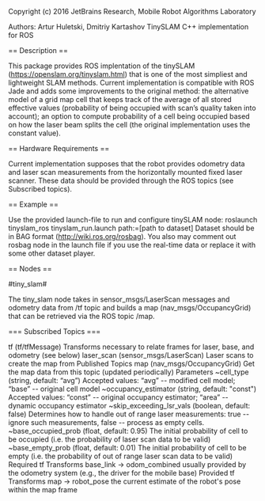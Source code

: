 Copyright (c) 2016 JetBrains Research, Mobile Robot Algorithms Laboratory

Authors: Artur Huletski, Dmitriy Kartashov
TinySLAM C++ implementation for ROS

== Description ==

This package provides ROS implentation of the tinySLAM (https://openslam.org/tinyslam.html) that is one of the most simpliest and lightweight SLAM methods. Current implementation is compatible with ROS Jade and adds some improvements to the original method:
the alternative model of a grid map cell that keeps track of the average of all stored effective values (probability of being occupied with scan’s quality taken into account);
an option to compute probability of a cell being occupied based on how the laser beam splits the cell (the original implementation uses the constant value).

== Hardware Requirements ==

Current implementation supposes that the robot provides odometry data and laser scan measurements from the horizontally mounted fixed laser scanner. These data should be provided through the ROS topics (see Subscribed topics).

== Example == 

Use the provided launch-file to run and configure tinySLAM node:
roslaunch tinyslam_ros tinyslam_run.launch path:=[path to dataset]
Dataset should be in BAG format (http://wiki.ros.org/rosbag). You also may comment out rosbag node in the launch file if you use the real-time data or replace it with some other dataset player.

== Nodes == 

#tiny_slam# 

The tiny_slam node takes in sensor_msgs/LaserScan messages and odometry data from /tf topic and builds a map (nav_msgs/OccupancyGrid) that can be retrieved via the ROS topic /map.

=== Subscribed Topics ===

tf (tf/tfMessage)
Transforms necessary to relate frames for laser, base, and odometry (see below)
laser_scan (sensor_msgs/LaserScan)
Laser scans to create the map from
Published Topics
map (nav_msgs/OccupancyGrid)
Get the map data from this topic (updated periodically)
Parameters
~cell_type (string, default: “avg”)
Accepted values: “avg” -- modified cell model; “base” -- original cell model
~occupancy_estimator (string, default: "const")
Accepted values: “const” -- original occupancy estimator; “area” -- dynamic occupancy estimator
~skip_exceeding_lsr_vals (boolean, default: false)
Determines how to handle out of range laser measurements: true -- ignore such measurements, false -- process as empty cells.
~base_occupied_prob (float, default: 0.95)
The initial probability of cell to be occupied (i.e. the probability of laser scan data to be valid)
~base_empty_prob (float, default: 0.01)
The initial probability of cell to be empty (i.e. the probability of out of range laser scan data to be valid)
Required tf Transforms
base_link → odom_combined
usually provided by the odometry system (e.g., the driver for the mobile base)
Provided tf Transforms
map → robot_pose
the current estimate of the robot's pose within the map frame 


